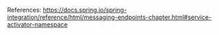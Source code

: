 
References:
	https://docs.spring.io/spring-integration/reference/html/messaging-endpoints-chapter.html#service-activator-namespace

